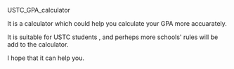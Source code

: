  USTC_GPA_calculator
 
 It is a calculator which could help you calculate your GPA more accuarately.
 
 It is suitable for USTC students , and perheps more schools' rules will be add to the calculator.
 
 I hope that it can help you. 
